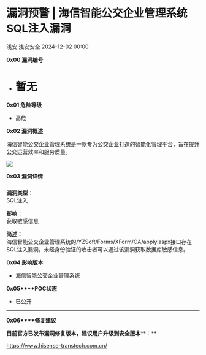 #  漏洞预警 | 海信智能公交企业管理系统SQL注入漏洞   
浅安  浅安安全   2024-12-02 00:00  
  
**0x00 漏洞编号**  
- # 暂无  
  
**0x01 危险等级**  
- 高危  
  
**0x02 漏洞概述**  
  
海信智能公交企业管理系统是一款专为公交企业打造的智能化管理平台，旨在提升公交运营效率和服务质量。  
  
![](https://mmbiz.qpic.cn/sz_mmbiz_png/7stTqD182SVWUkxxltiaJdA3BTAAzJwUKOFkmXDvk4Ss6VNxia5Wg1wfuz3CTpaAdxfMR6ljW2ponBA0Unwk5IIQ/640?wx_fmt=png&from=appmsg "")  
  
**0x03 漏洞详情**  
###   
  
**漏洞类型：**  
SQL注入  
  
**影响：**  
获取敏感信息  
  
**简述：**  
海信智能公交企业管理系统的/YZSoft/Forms/XForm/OA/apply.aspx接口存在SQL注入漏洞，未经身份验证的攻击者可以通过该漏洞获取数据库敏感信息。  
  
**0x04 影响版本**  
- 海信智能公交企业管理系统  
  
**0x05****POC状态**  
- 已公开  
  
****  
**0x06****修复建议**  
  
**目前官方已发布漏洞修复版本，建议用户升级到安全版本****：**  
  
https://www.hisense-transtech.com.cn/  
  
  
  
